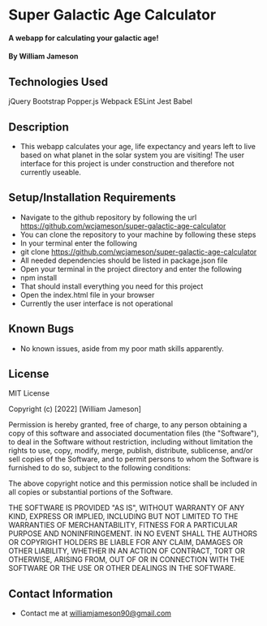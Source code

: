 # Super Galactic Age Calculator

#### A webapp for calculating your galactic age!

#### By William Jameson

## Technologies Used

jQuery
Bootstrap
Popper.js
Webpack
ESLint
Jest
Babel

## Description

* This webapp calculates your age, life expectancy and years left to live based on what planet in the solar system you are visiting!
The user interface for this project is under construction and therefore not currently useable.

## Setup/Installation Requirements

* Navigate to the github repository by following the url https://github.com/wcjameson/super-galactic-age-calculator
* You can clone the repository to your machine by following these steps
* In your terminal enter the following
* git clone https://github.com/wcjameson/super-galactic-age-calculator
* All needed dependencies should be listed in package.json file
* Open your terminal in the project directory and enter the following
* npm install
* That should install everything you need for this project
* Open the index.html file in your browser
* Currently the user interface is not operational

## Known Bugs

* No known issues, aside from my poor math skills apparently.

## License

MIT License

Copyright (c) [2022] [William Jameson]

Permission is hereby granted, free of charge, to any person obtaining a copy
of this software and associated documentation files (the "Software"), to deal
in the Software without restriction, including without limitation the rights
to use, copy, modify, merge, publish, distribute, sublicense, and/or sell
copies of the Software, and to permit persons to whom the Software is
furnished to do so, subject to the following conditions:

The above copyright notice and this permission notice shall be included in all
copies or substantial portions of the Software.

THE SOFTWARE IS PROVIDED "AS IS", WITHOUT WARRANTY OF ANY KIND, EXPRESS OR
IMPLIED, INCLUDING BUT NOT LIMITED TO THE WARRANTIES OF MERCHANTABILITY,
FITNESS FOR A PARTICULAR PURPOSE AND NONINFRINGEMENT. IN NO EVENT SHALL THE
AUTHORS OR COPYRIGHT HOLDERS BE LIABLE FOR ANY CLAIM, DAMAGES OR OTHER
LIABILITY, WHETHER IN AN ACTION OF CONTRACT, TORT OR OTHERWISE, ARISING FROM,
OUT OF OR IN CONNECTION WITH THE SOFTWARE OR THE USE OR OTHER DEALINGS IN THE
SOFTWARE.


## Contact Information

* Contact me at williamjameson90@gmail.com